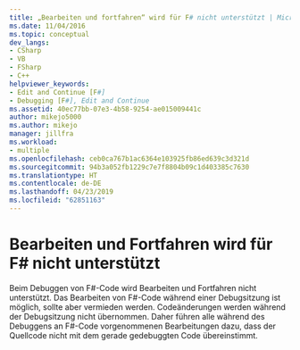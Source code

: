 ```yaml
---
title: „Bearbeiten und fortfahren“ wird für F# nicht unterstützt | Microsoft-Dokumentation
ms.date: 11/04/2016
ms.topic: conceptual
dev_langs:
- CSharp
- VB
- FSharp
- C++
helpviewer_keywords:
- Edit and Continue [F#]
- Debugging [F#], Edit and Continue
ms.assetid: 40ec77bb-07e3-4b58-9254-ae015009441c
author: mikejo5000
ms.author: mikejo
manager: jillfra
ms.workload:
- multiple
ms.openlocfilehash: ceb0ca767b1ac6364e103925fb86ed639c3d321d
ms.sourcegitcommit: 94b3a052fb1229c7e7f8804b09c1d403385c7630
ms.translationtype: HT
ms.contentlocale: de-DE
ms.lasthandoff: 04/23/2019
ms.locfileid: "62851163"
---
```

# <a name="edit-and-continue-not-supported-for-f"></a>Bearbeiten und Fortfahren wird für F# nicht unterstützt #
Beim Debuggen von F#-Code wird Bearbeiten und Fortfahren nicht unterstützt. Das Bearbeiten von F#-Code während einer Debugsitzung ist möglich, sollte aber vermieden werden. Codeänderungen werden während der Debugsitzung nicht übernommen. Daher führen alle während des Debuggens an F#-Code vorgenommenen Bearbeitungen dazu, dass der Quellcode nicht mit dem gerade gedebuggten Code übereinstimmt.
